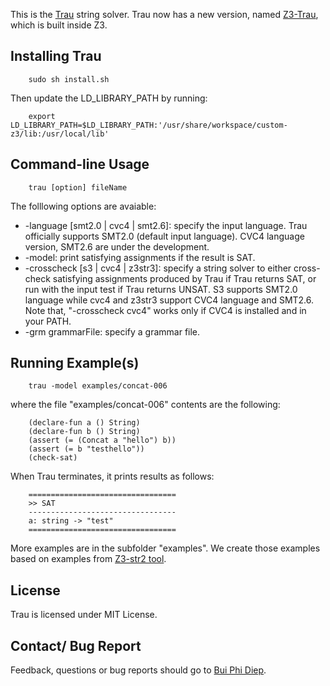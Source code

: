 This is the [Trau](http://dl.acm.org/citation.cfm?id=3062384) string solver.
Trau now has a new version, named [Z3-Trau](https://github.com/guluchen/z3/tree/new_trau), which is built inside Z3.

Installing Trau
------------------ 
```
	sudo sh install.sh
```
Then update the LD_LIBRARY_PATH by running: 
```
	export LD_LIBRARY_PATH=$LD_LIBRARY_PATH:'/usr/share/workspace/custom-z3/lib:/usr/local/lib'
``` 
	
Command-line Usage
---------------------------------
```
	trau [option] fileName
```	
The folllowing options are avaiable:
- -language [smt2.0 | cvc4 | smt2.6]: specify the input language. Trau officially supports SMT2.0 (default input language). CVC4 language version, SMT2.6 are under the development. 
- -model: print satisfying assignments if the result is SAT.
- -crosscheck [s3 | cvc4 | z3str3]: specify a string solver to either cross-check satisfying assignments produced by Trau if Trau returns SAT, or run with the input test if Trau returns UNSAT. S3 supports SMT2.0 language while cvc4 and z3str3 support CVC4 language and SMT2.6. Note that, "-crosscheck cvc4" works only if CVC4 is installed and in your PATH.
- -grm grammarFile: specify a grammar file.

Running Example(s)
---------------------------------
```
	trau -model examples/concat-006
```	
where the file "examples/concat-006" contents are the following:
```
	(declare-fun a () String)
	(declare-fun b () String)
	(assert (= (Concat a "hello") b))
	(assert (= b "testhello"))
	(check-sat)
```	
When Trau terminates, it prints results as follows:
```
	=================================
	>> SAT
	---------------------------------
	a: string -> "test"
	=================================
```	
More examples are in the subfolder "examples". We create those examples based on examples from [Z3-str2 tool](https://github.com/z3str/Z3-str).

License
---------------------------------

Trau is licensed under MIT License.

Contact/ Bug Report
---------------------------------

Feedback, questions or bug reports should go to [Bui Phi Diep](bui.phi-diep@it.uu.se).
